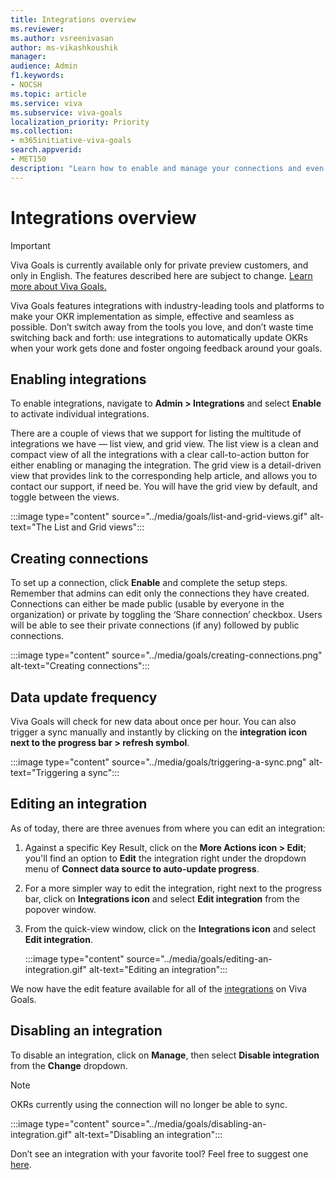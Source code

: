 ```yaml
---
title: Integrations overview
ms.reviewer: 
ms.author: vsreenivasan
author: ms-vikashkoushik
manager: 
audience: Admin
f1.keywords:
- NOCSH
ms.topic: article
ms.service: viva
ms.subservice: viva-goals
localization_priority: Priority
ms.collection:  
- m365initiative-viva-goals  
search.appverid:
- MET150
description: "Learn how to enable and manage your connections and even request an integration"
---
```


# Integrations overview

> [!IMPORTANT] 
> Viva Goals is currently available only for private preview customers, and only in English. The features described here are subject to change. [Learn more about Viva Goals.](https://go.microsoft.com/fwlink/?linkid=2189933)

Viva Goals features integrations with industry-leading tools and platforms to make your OKR implementation as simple, effective and seamless as possible. Don’t switch away from the tools you love, and don’t waste time switching back and forth: use integrations to automatically update OKRs when your work gets done and foster ongoing feedback around your goals.

## Enabling integrations

To enable integrations, navigate to **Admin > Integrations** and select **Enable** to activate individual integrations.

There are a couple of views that we support for listing the multitude of integrations we have — list view, and grid view. The list view is a clean and compact view of all the integrations with a clear call-to-action button for either enabling or managing the integration. The grid view is a detail-driven view that provides link to the corresponding help article, and allows you to contact our support, if need be. You will have the grid view by default, and toggle between the views.

:::image type="content" source="../media/goals/list-and-grid-views.gif" alt-text="The List and Grid views":::

## Creating connections

To set up a connection, click **Enable** and complete the setup steps. Remember that admins can edit only the connections they have created. Connections can either be made public (usable by everyone in the organization) or private by toggling the ‘Share connection’ checkbox. Users will be able to see their private connections (if any) followed by public connections.

:::image type="content" source="../media/goals/creating-connections.png" alt-text="Creating connections":::

## Data update frequency

Viva Goals will check for new data about once per hour. You can also trigger a sync manually and instantly by clicking on the **integration icon next to the progress bar > refresh symbol**.

:::image type="content" source="../media/goals/triggering-a-sync.png" alt-text="Triggering a sync":::

## Editing an integration

As of today, there are three avenues from where you can edit an integration:

1. Against a specific Key Result, click on the **More Actions icon > Edit**; you'll find an option to **Edit** the integration right under the dropdown menu of **Connect data source to auto-update progress**. 
1. For a more simpler way to edit the integration, right next to the progress bar, click on **Integrations icon** and select **Edit integration** from the popover window. 
1. From the quick-view window, click on the **Integrations icon**  and select **Edit integration**.

   :::image type="content" source="../media/goals/editing-an-integration.gif" alt-text="Editing an integration":::

We now have the edit feature available for all of the [integrations](https://ally.io/integrations/) on Viva Goals.

## Disabling an integration

To disable an integration, click on **Manage**, then select **Disable integration** from the **Change** dropdown. 

> [!NOTE]
> OKRs currently using the connection will no longer be able to sync.

:::image type="content" source="../media/goals/disabling-an-integration.gif" alt-text="Disabling an integration":::

Don’t see an integration with your favorite tool? Feel free to suggest one [here](https://survey.survicate.com/db6bcc9a4a44459f/?_svbep=P3A9aW50ZXJjb20mdWlkPSZmaXJzdF9uYW1lPSZsYXN0X25hbWU9JmVtYWlsPQ==).




